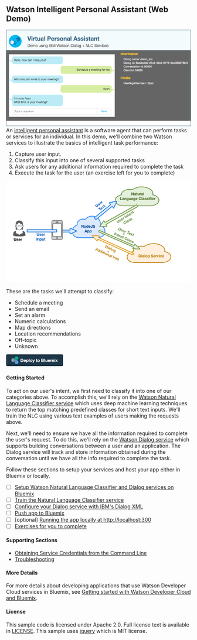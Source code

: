 ## Watson Intelligent Personal Assistant (Web Demo)
![](wiki/media/demo_screenshot.png)
An [intelligent personal assistant](https://en.wikipedia.org/wiki/Intelligent_personal_assistant) is a software agent that can perform tasks or services for an individual.  In this demo, we'll combine two Watson services to illustrate the basics of intelligent task performance:

1. Capture user input.
2. Classify this input into one of several supported tasks
3. Ask users for any additional information required to complete the task
4. Execute the task for the user (an exercise left for you to complete)

![](wiki/media/demo_architecture.png)

These are the tasks we'll attempt to classify:

* Schedule a meeting
* Send an email
* Set an alarm
* Numeric calculations
* Map directions
* Location recommendations
* Off-topic
* Unknown

[![Deploy to Bluemix](wiki/media/deploy_to_bluemix.png)](https://bluemix.net/deploy?repository=https://github.com/biosopher/watson-ipa-web-nodejs)

#### Getting Started
To act on our user's intent, we first need to classify it into one of our categories above.  To accomplish this, we'll rely on the [Watson Natural Language Classifier service](https://www.ibm.com/smarterplanet/us/en/ibmwatson/developercloud/doc/nl-classifier/) which uses deep machine learning techniques to return the top matching predefined classes for short text inputs.  We'll train the NLC using various text examples of users making the requests above.  

Next, we'll need to ensure we have all the information required to complete the user's request.  To do this, we'll rely on the [Watson Dialog service](http://www.ibm.com/smarterplanet/us/en/ibmwatson/developercloud/dialog.html) which supports building conversations between a user and an application. The Dialog service will track and store information obtained during the conversation until we have all the info required to complete the task. 

Follow these sections to setup your services and host your app either in Bluemix or locally.
- [ ] [Setup Watson Natural Language Classifier and Dialog services on Bluemix](https://github.com/biosopher/watson-ipa-web-nodejs/wiki/Setup-Watson-Natural-Language-Classifier-and-Dialog-services-on-Bluemix)
- [ ] [Train the Natural Language Classifier service](https://github.com/biosopher/watson-ipa-web-nodejs/wiki/Train-the-Natural-Language-Classifier-service)
- [ ] [Configure your Dialog service with IBM's Dialog XML](https://github.com/biosopher/watson-ipa-web-nodejs/wiki/Configure-your-Dialog-service-with-IBM's-Dialog-XML)
- [ ] [Push app to Bluemix](https://github.com/biosopher/watson-ipa-web-nodejs/wiki/Push-App-to-Bluemix) 
- [ ] [optional] [Running the app locally at http://localhost:300](https://github.com/biosopher/watson-ipa-web-nodejs/wiki/Running-Locally)
- [ ] [Exercises for you to complete](https://github.com/biosopher/watson-ipa-web-nodejs/wiki/Exercises-for-you-to-complete)

#### Supporting Sections
* [Obtaining Service Credentials from the Command Line](https://github.com/biosopher/watson-ipa-web-nodejs/wiki/Obtaining-Service-Credentials-from-the-Command-Line)
* [Troubleshooting](https://github.com/biosopher/watson-ipa-web-nodejs/wiki/Troubleshooting)

#### More Details
For more details about developing applications that use Watson Developer Cloud services in Bluemix, see [Getting started with Watson Developer Cloud and Bluemix](http://www.ibm.com/smarterplanet/us/en/ibmwatson/developercloud/doc/getting_started/).

#### License
This sample code is licensed under Apache 2.0. Full license text is available in [LICENSE](https://github.com/watson-developer-cloud/natural-language-classifier-nodejs/blob/master/LICENSE).
This sample uses [jquery](https://jquery.com/) which is MIT license.
